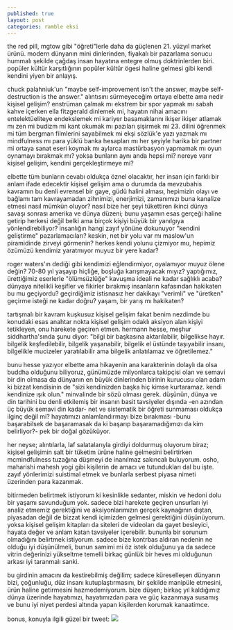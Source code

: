 ```yaml
---
published: true
layout: post
categories: ramble eksi
---
```

the red pill, mgtow gibi "öğreti"lerle daha da güçlenen 21. yüzyıl market ürünü. modern dünyanın mini dinlerinden, fiyakalı bir pazarlama sonucu hummalı şekilde çağdaş insan hayatına entegre olmuş doktrinlerden biri. popüler kültür karşıtlığının popüler kültür ögesi haline gelmesi gibi kendi kendini yiyen bir anlayış.

chuck palahniuk'un "maybe self-improvement isn't the answer, maybe self-destruction is the answer." alıntısını sürmeyeceğim ortaya elbette ama nedir kişisel gelişim? enstrüman çalmak mı ekstrem bir spor yapmak mı sabah kahve içerken ella fitzgerald dinlemek mi, hayatın nihai amacını entelektüeliteye endekslemek mi kariyer basamaklarını ikişer ikişer atlamak mı zen mi budizm mi kant okumak mı pazıları şişirmek mi 23. dilini öğrenmek mi tüm bergman filmlerini sayabilmek mi ekşi sözlük'e yazı yazmak mı mindfulness mı para yüklü banka hesapları mı her şeyiyle harika bir partner mi ortaya sanat eseri koymak mı aylarca mastürbasyon yapmamak mı oyun oynamayı bırakmak mı? yoksa bunların aynı anda hepsi mi? nereye varır kişisel gelişim, kendini gerçekleştirmeye mi?

elbette tüm bunların cevabı oldukça öznel olacaktır, her insan için farklı bir anlam ifade edecektir kişisel gelişim ama o durumda da mevzubahis kavramın bu denli evrensel bir gaye, güdü halini alması, hepimizin olayı ve bağlamı tam kavrayamadan zihnimizi, enerjimizi, zamanımızı buna kanalize etmesi nasıl mümkün oluyor? nasıl bize her şeyi tükettiren ikinci dünya savaşı sonrası amerika ve dünya düzeni; bunu yaşamın esas gerçeği haline getirip herkesi değil belki ama birçok kişiyi büyük bir yanılgıya yönlendirebiliyor? insanlığın hangi zayıf yönüne dokunuyor "kendini geliştirme" pazarlamacıları? keskin, net bir yolu var mı maslow'un piramidinde zirveyi görmenin? herkes kendi yolunu çizmiyor mu, hepimiz özümüzü kendimiz yaratmıyor muyuz bir yere kadar?

roger waters'ın dediği gibi kendimizi eğlendirmiyor, oyalamıyor muyuz ölene değin? 70-80 yıl yaşayıp hiçliğe, boşluğa karışmayacak mıyız? yaptığımız, ürettiğimiz eserlerle "ölümsüzlüğe" kavuşma ideali ne kadar sağlıklı acaba? dünyaya nitelikli keşifler ve fikirler bırakmış insanların kafasından hakikaten bu mu geçiyordu? geçirdiğimiz istisnasız her dakikayı "verimli" ve "üretken" geçirme isteği ne kadar doğru? yaşam, bir yarış mı hakikaten?

tartışmalı bir kavram kuşkusuz kişisel gelişim fakat benim nezdimde bu konudaki esas anahtar nokta kişisel gelişim odaklı aksiyon alan kişiyi tetikleyen, onu harekete geçiren etmen. hermann hesse, meşhur siddhartha'sında şunu diyor:
"bilgi bir başkasına aktarılabilir, bilgelikse hayır. bilgelik keşfedilebilir, bilgelik yaşanabilir, bilgelik el üstünde taşıyabilir insanı, bilgelikle mucizeler yaratılabilir ama bilgelik anlatılamaz ve öğretilemez."

bunu hesse yazıyor elbette ama hikayenin ana karakterinin dolaylı da olsa buddha olduğunu biliyoruz, günümüzde milyonlarca takipçisi olan ve semavi bir din olmasa da dünyanın en büyük dinlerinden birinin kurucusu olan adam ki bizzat kendisinin de "sizi kendinizden başka hiç kimse kurtaramaz. kendi kendinize ışık olun." minvalinde bir sözü olması gerek. düşünün, dünya ve din tarihini bu denli etkilemiş bir insanın basit tavsiyeler dışında -en azından üç büyük semavi din kadar- net ve sistematik bir öğreti sunmaması oldukça ilginç değil mi? hayatımızı anlamlandırmayı bize bırakması -bunu başarabilsek de başaramasak da ki başarıp başaramadığımızı da kim belirliyor?- pek bir doğal gözüküyor.

her neyse; alıntılarla, laf salatalarıyla girdiyi doldurmuş oluyorum biraz; kişisel gelişimin salt bir tüketim ürüne haline gelmesini belirtirken mcmindfulness tuzağına düşmeyi de inanılmaz sakıncalı buluyorum. osho, maharishi mahesh yogi gibi kişilerin de amacı ve tutundukları dal bu işte. zayıf yönlerimizi suistimal etmek ve bunlarla serbest piyasa nimeti üzerinden para kazanmak.

bitirmeden belirtmek istiyorum ki kesinlikle sedanter, miskin ve hedoni dolu bir yaşamı savunduğum yok. sadece bizi harekete geçiren unsurları iyi analiz etmemiz gerektiğini ve aksiyonlarımızın gerçek kaynağının dıştan, piyasadan değil de bizzat kendi içimizden gelmesi gerektiğini düşünüyorum. yoksa kişisel gelişim kitapları da siteleri de videoları da gayet besleyici, hayata değer ve anlam katan tavsiyeler içerebilir. bununla bir sorunum olmadığını belirtmek istiyorum. sadece bize kontrbas aldıran nedenin ne olduğu iyi düşünülmeli, bunun samimi mi öz istek olduğunu ya da sadece vitrin değerinizi yükseltme temelli birkaç günlük bir heves mi olduğunun arkası iyi taranmalı sanki.

bu girdinin amacını da kestirebilmiş değilim; sadece küreselleşen dünyanın bizi, çoğunluğu, düz insanı kutuplaştırmasını, bir şekilde manipüle etmesini, ürün haline getirmesini hazmedemiyorum. bize düşen; birkaç yıl kaldığımız dünya üzerinde hayatımızı, hayatımızdan para ve güç kazanmaya susamış ve bunu iyi niyet perdesi altında yapan kişilerden korumak kanaatimce.

bonus, konuyla ilgili güzel bir tweet:
![]({{https://imageproxy.ifunny.co/crop:x-20,resize:640x,quality:90x75/images/7bf9791399a26f5e631e16b89955a140cf308666011639ab07508d4eba240368_1.jpg}})
